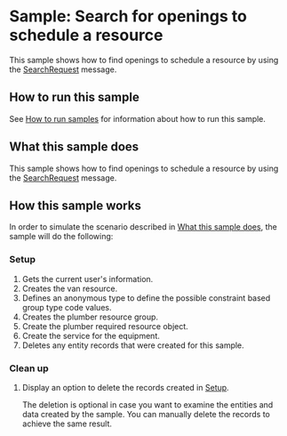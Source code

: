 
# Sample: Search for openings to schedule a resource

This sample shows how to find openings to schedule a resource by using the [SearchRequest](https://docs.microsoft.com/dotnet/api/microsoft.crm.sdk.messages.searchrequest?view=dynamics-general-ce-9) message.

## How to run this sample

See [How to run samples](https://github.com/microsoft/PowerApps-Samples/blob/master/cds/README.md) for information about how to run this sample.

## What this sample does

This sample shows how to find openings to schedule a resource by using the [SearchRequest](https://docs.microsoft.com/dotnet/api/microsoft.crm.sdk.messages.searchrequest?view=dynamics-general-ce-9) message.

## How this sample works

In order to simulate the scenario described in [What this sample does](#what-this-sample-does), the sample will do the following:

### Setup

1. Gets the current user's information.
2. Creates the van resource.
3. Defines an anonymous type to define the possible constraint based group type code values.
4. Creates the plumber resource group.
5. Create the plumber required resource object.
6. Create the service for the equipment.
7. Deletes any entity records that were created for this sample.

### Clean up

1. Display an option to delete the records created in [Setup](#setup).

    The deletion is optional in case you want to examine the entities and data created by the sample. You can manually delete the records to achieve the same result.